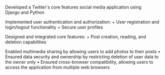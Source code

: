 Developed a Twitter's core features  social media application using Django and Python

 Implemented user authentication and authorization: + User registration and login/logout functionality + Secure user profiles

 Designed and integrated core features: + Post creation, reading, and deletion capabilities

 Enabled multimedia sharing by allowing users to add photos to their posts • Ensured data security and ownership by restricting deletion of user data to the owner only • Ensured cross-browser compatibility, allowing users to access the application from multiple web browsers
